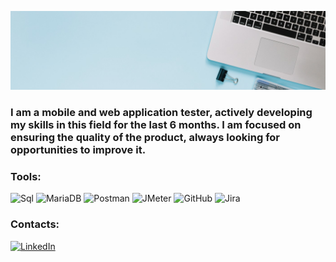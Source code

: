 [![Header](https://github.com/NataliaO123/NataliaO123/blob/ba2068301765f9b126b73df2cdb0721e5290511e/assets/1690031777858.png)](https://linkedin.com/in/natalia--osipova)

### I am a mobile and web application tester, actively developing my skills in this field for the last 6 months. I am focused on ensuring the quality of the product, always looking for opportunities to improve it.

### Tools:

![Sql](https://img.shields.io/badge/-sql-090909?style=for-the-badge&logo=mysql&logoColor=00648B)
![MariaDB](https://img.shields.io/badge/-mariadb-090909?style=for-the-badge&logo=mariadb&logoColor=47C5F8)
![Postman](https://img.shields.io/badge/-postman-090909?style=for-the-badge&logo=postman&logoColor=F88C)
![JMeter](https://img.shields.io/badge/-jmeter-090909?style=for-the-badge&logo=apachejmeter&logoColor=FF0000)
![GitHub](https://img.shields.io/badge/-github-090909?style=for-the-badge&logo=github)
![Jira](https://img.shields.io/badge/-jira-090909?style=for-the-badge&logo=jira)

### Contacts:

[![LinkedIn](https://img.shields.io/badge/-linkedin-090909?style=for-the-badge&logo=linkedin&logoColor=00648B)](www.linkedin.com/in/natalia--osipova)